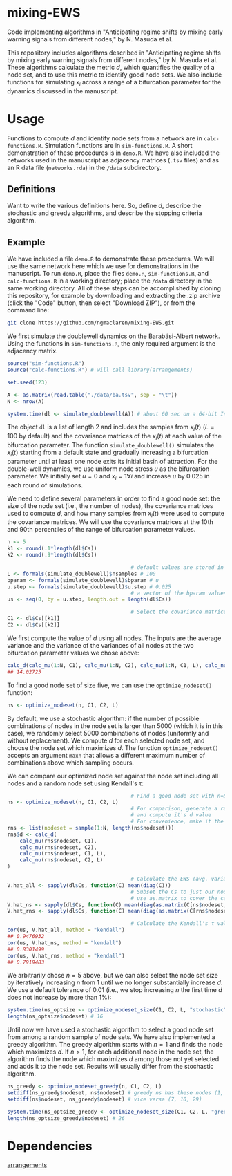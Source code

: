 # mixing-EWS

Code implementing algorithms in "Anticipating regime shifts by mixing early warning signals from different nodes," by N. Masuda et al. 

This repository includes algorithms described in "Anticipating regime shifts by mixing early warning signals from different nodes," by N. Masuda et al. These algorithms calculate the metric *d*, which quantifies the quality of a node set, and to use this metric to identify good node sets. We also include functions for simulating $x_i$ across a range of a bifurcation parameter for the dynamics discussed in the manuscript.

# Usage

Functions to compute *d* and identify node sets from a network are in `calc-functions.R`. Simulation functions are in `sim-functions.R`. A short demonstration of these procedures is in `demo.R`. We have also included the networks used in the manuscript as adjacency matrices (`.tsv` files) and as an R data file (`networks.rda`) in the `/data` subdirectory.

## Definitions

Want to write the various definitions here. So, define *d*, describe the stochastic and greedy algorithms, and describe the stopping criteria algorithm.

## Example

We have included a file `demo.R` to demonstrate these procedures. We will use the same network here which we use for demonstrations in the manuscript. To run `demo.R`, place the files `demo.R`, `sim-functions.R`, and `calc-functions.R` in a working directory; place the `/data` directory in the same working directory. All of these steps can be accomplished by cloning this repository, for example by downloading and extracting the .zip archive (click the "Code" button, then select "Download ZIP"), or from the command line:

```sh
git clone https://github.com/ngmaclaren/mixing-EWS.git
```

We first simulate the doublewell dynamics on the Barabási-Albert network. Using the functions in `sim-functions.R`, the only required argument is the adjacency matrix.
```R
source("sim-functions.R")
source("calc-functions.R") # will call library(arrangements)

set.seed(123)

A <- as.matrix(read.table("./data/ba.tsv", sep = "\t"))
N <- nrow(A)

system.time(dl <- simulate_doublewell(A)) # about 60 sec on a 64-bit Intel Core i3-5010U CPU @ 2.10GHz

```
The object `dl` is a list of length 2 and includes the samples from $x_i(t)$ ($L = 100$ by default) and the covariance matrices of the $x_i(t)$ at each value of the bifurcation parameter. The function `simulate_doublewell()` simulates the $x_i(t)$ starting from a default state and gradually increasing a bifurcation parameter until at least one node exits its initial basin of attraction. For the double-well dynamics, we use uniform node stress $u$ as the bifurcation parameter. We initially set $u=0$ and $x_i = 1 \forall i$ and increase $u$ by 0.025 in each round of simulations. 

We need to define several parameters in order to find a good node set: the size of the node set (i.e., the number of nodes), the covariance matrices used to compute *d*, and how many samples from $x_i(t)$ were used to compute the covariance matrices. We will use the covariance matrices at the 10th and 90th percentiles of the range of bifurcation parameter values.

```R
n <- 5
k1 <- round(.1*length(dl$Cs))
k2 <- round(.9*length(dl$Cs))

                                        # default values are stored in the simulate_* formals
L <- formals(simulate_doublewell)$nsamples # 100
bparam <- formals(simulate_doublewell)$bparam # u
u.step <- formals(simulate_doublewell)$u.step # 0.025
                                        # a vector of the bparam values
us <- seq(0, by = u.step, length.out = length(dl$Cs))

                                        # Select the covariance matrices at k1 and k2
C1 <- dl$Cs[[k1]]
C2 <- dl$Cs[[k2]]

```
We first compute the value of *d* using all nodes. The inputs are the average variance and the variance of the variances of all nodes at the two bifurcation parameter values we chose above:
```R
calc_d(calc_mu(1:N, C1), calc_mu(1:N, C2), calc_nu(1:N, C1, L), calc_nu(1:N, C2, L))
## 14.02725
```
To find a good node set of size five, we can use the `optimize_nodeset()` function:
```R
ns <- optimize_nodeset(n, C1, C2, L)
```
By default, we use a stochastic algorithm: if the number of possible combinations of nodes in the node set is larger than 5000 (which it is in this case), we randomly select 5000 combinations of nodes (uniformly and without replacement). We compute *d* for each selected node set, and choose the node set which maximizes *d*. The function `optimize_nodeset()` accepts an argument `maxn` that allows a different maximum number of combinations above which sampling occurs. 

We can compare our optimized node set against the node set including all nodes and a random node set using Kendall's τ:

```R
                                        # Find a good node set with n=5
ns <- optimize_nodeset(n, C1, C2, L)
                                        # For comparison, generate a random node set
                                        # and compute it's d value
                                        # For convenience, make it the same structure as ns
rns <- list(nodeset = sample(1:N, length(ns$nodeset)))
rns$d <- calc_d(
    calc_mu(rns$nodeset, C1),
    calc_mu(rns$nodeset, C2),
    calc_nu(rns$nodeset, C1, L),
    calc_nu(rns$nodeset, C2, L)
)

                                        # Calculate the EWS (avg. variance)
V.hat_all <- sapply(dl$Cs, function(C) mean(diag(C)))
                                        # Subset the Cs to just our nodes
                                        # use as.matrix to cover the case of one node
V.hat_ns <- sapply(dl$Cs, function(C) mean(diag(as.matrix(C[ns$nodeset, ns$nodeset]))))
V.hat_rns <- sapply(dl$Cs, function(C) mean(diag(as.matrix(C[rns$nodeset, rns$nodeset]))))

                                        # Calculate the Kendall's τ values
cor(us, V.hat_all, method = "kendall")
## 0.9476932
cor(us, V.hat_ns, method = "kendall")
## 0.8301499
cor(us, V.hat_rns, method = "kendall") 
## 0.7919483
```

We arbitrarily chose $n=5$ above, but we can also select the node set size by iteratively increasing $n$ from 1 until we no longer substantially increase $d$. We use a default tolerance of 0.01 (i.e., we stop increasing $n$ the first time $d$ does not increase by more than 1%):

```R
system.time(ns_optsize <- optimize_nodeset_size(C1, C2, L, "stochastic")) # about 5 sec
length(ns_optsize$nodeset) # 16
```

Until now we have used a stochastic algorithm to select a good node set from among a random sample of node sets. We have also implemented a greedy algorithm. The greedy algorithm starts with $n=1$ and finds the node which maximizes *d*. If $n>1$, for each additional node in the node set, the algorithm finds the node which maximizes *d* among those not yet selected and adds it to the node set. Results will usually differ from the stochastic algorithm.

```R
ns_greedy <- optimize_nodeset_greedy(n, C1, C2, L)
setdiff(ns_greedy$nodeset, ns$nodeset) # greedy ns has these nodes (1, 15, 38), stochastic ns does not
setdiff(ns$nodeset, ns_greedy$nodeset) # vice versa (7, 10, 29)

system.time(ns_optsize_greedy <- optimize_nodeset_size(C1, C2, L, "greedy")) # 0.377 sec
length(ns_optsize_greedy$nodeset) # 26
```

# Dependencies

[arrangements](https://cran.r-project.org/package=arrangements)
